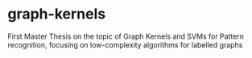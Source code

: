 # graph-kernels
First Master Thesis on the topic of Graph Kernels and SVMs for Pattern recognition, focusing on low-complexity algorithms for labelled graphs
